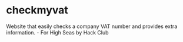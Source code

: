 # checkmyvat
Website that easily checks a company VAT number and provides extra information. - For High Seas by Hack Club
